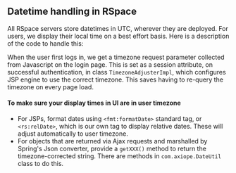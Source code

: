 ## Datetime handling in RSpace

All RSpace servers store datetimes in UTC, wherever they are deployed.
For users, we display their local time on a best effort basis. Here is a
description of the code to handle this:

When the user first logs in, we get a timezone request parameter collected
from Javascript on the login page. This is set as a session attribute, on
successful authentication, in class `TimezoneAdjusterImpl`, which
configures JSP engine to use the correct timezone. This saves having to 
re-query the timezone on every page load.

#### To make sure your display times in UI are in user timezone

- For JSPs, format dates using `<fmt:formatDate>` standard tag, or
  `<rs:relDate>`, which is our own tag to display relative dates. These
  will adjust automatically to user timezone.
- For objects that are returned via Ajax requests and marshalled by
  Spring's Json converter, provide
  a `getXXX()` method to return the timezone-corrected string. There are
  methods in `com.axiope.DateUtil` class to do this.
